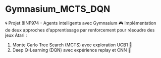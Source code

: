 # Gymnasium_MCTS_DQN
🌀 Projet 8INF974 - Agents intelligents avec Gymnasium 🎮  Implémentation de deux approches d'apprentissage par renforcement pour résoudre des jeux Atari : 
1. Monte Carlo Tree Search (MCTS) avec exploration UCB1 🌳
2. Deep Q-Learning (DQN) avec expérience replay et CNN 🧠

